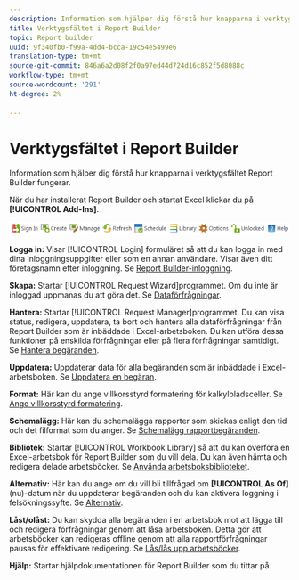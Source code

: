 ```yaml
---
description: Information som hjälper dig förstå hur knapparna i verktygsfältet Report Builder fungerar.
title: Verktygsfältet i Report Builder
topic: Report builder
uuid: 9f340fb0-f99a-4dd4-bcca-19c54e5499e6
translation-type: tm+mt
source-git-commit: 846a6a2d08f2f0a97ed44d724d16c852f5d8088c
workflow-type: tm+mt
source-wordcount: '291'
ht-degree: 2%

---
```



# Verktygsfältet i Report Builder

Information som hjälper dig förstå hur knapparna i verktygsfältet Report Builder fungerar.

När du har installerat Report Builder och startat Excel klickar du på **[!UICONTROL Add-Ins]**.

![](assets/report_builder_toolbar.png)

**Logga in:** Visar  [!UICONTROL Login] formuläret så att du kan logga in med dina inloggningsuppgifter eller som en annan användare. Visar även ditt företagsnamn efter inloggning. Se [Report Builder-inloggning](/help/analyze/report-builder/setup/login.md).

**Skapa:** Startar  [!UICONTROL Request Wizard]programmet. Om du inte är inloggad uppmanas du att göra det. Se [Dataförfrågningar](/help/analyze/report-builder/data-requests/data-requests.md).

**Hantera:** Startar  [!UICONTROL Request Manager]programmet. Du kan visa status, redigera, uppdatera, ta bort och hantera alla dataförfrågningar från Report Builder som är inbäddade i Excel-arbetsboken. Du kan utföra dessa funktioner på enskilda förfrågningar eller på flera förfrågningar samtidigt. Se [Hantera begäranden](/help/analyze/report-builder/manage-requests/r-arb-manage-requests.md).

**Uppdatera:** Uppdaterar data för alla begäranden som är inbäddade i Excel-arbetsboken. Se [Uppdatera en begäran](/help/analyze/report-builder/manage-requests/t-refresh-a-request.md).

**Format:** Här kan du ange villkorsstyrd formatering för kalkylbladsceller. Se [Ange villkorsstyrd formatering](/help/analyze/report-builder/manage-requests/specify-conditional-formatting.md).

**Schemalägg:** Här kan du schemalägga rapporter som skickas enligt den tid och det filformat som du anger. Se [Schemalägg rapportbegäranden](/help/analyze/report-builder/schedule-report-requests.md).

**Bibliotek:** Startar  [!UICONTROL Workbook Library] så att du kan överföra en Excel-arbetsbok för Report Builder som du vill dela. Du kan även hämta och redigera delade arbetsböcker. Se [Använda arbetsboksbiblioteket](/help/analyze/report-builder/workbook-library/t-upload-a-workbook.md).

**Alternativ:** Här kan du ange om du vill bli tillfrågad om  **[!UICONTROL As Of]** (nu)-datum när du uppdaterar begäranden och du kan aktivera loggning i felsökningssyfte. Se [Alternativ](/help/analyze/report-builder/options.md).

**Låst/olåst:** Du kan skydda alla begäranden i en arbetsbok mot att lägga till och redigera förfrågningar genom att låsa arbetsboken. Detta gör att arbetsböcker kan redigeras offline genom att alla rapportförfrågningar pausas för effektivare redigering. Se [Lås/lås upp arbetsböcker](/help/analyze/report-builder/workbook-library/protect-wb.md).

**Hjälp:** Startar hjälpdokumentationen för Report Builder som du tittar på.
